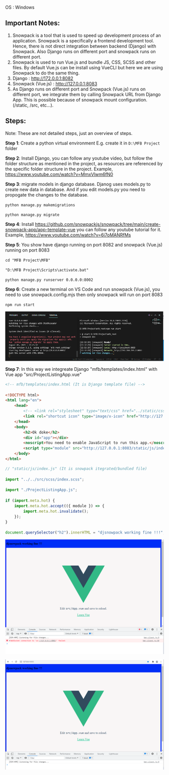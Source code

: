 OS : Windows

## Important Notes:

1. Snowpack is a tool that is used to speed up development process of an application. Snowpack is a specifically a frontend development tool. Hence, there is not direct integration between backend (Django) with Snowpack. Also Django runs on different port and snowpack runs on different port.
2. Snowpack is used to run Vue.js and bundle JS, CSS, SCSS and other files. By default Vue.js can be install using VueCLI but here we are using Snowpack to do the same thing.
3. Django : http://172.0.0.1:8082
4. Snowpack (Vue.js) : http://127.0.0.1:8083
5. As Django runs on different port and Snowpack (Vue.js) runs on different port, we integrate them by calling Snowpack URL from Django App. This is possible because of snowpack mount configuration. (/static, /src, etc...). 


## Steps: 
Note: These are not detailed steps, just an overview of steps.

**Step 1**: Create a python virtual environment
E.g. create it in `D:\MFB Project` folder

**Step 2**: Install Django, you can follow any youtube video, but follow the folder structure as mentioned in the project, as resources are referenced by the specific folder structure in the project. Example, https://www.youtube.com/watch?v=MmxVlwm6fN0

**Step 3**: migrate models in django database. Djanog uses models.py to create new data in database. And if you edit models.py you need to propogate the changes to the database.

`python manage.py makemigrations`

`python manage.py migrate`

**Step 4**: Install https://github.com/snowpackjs/snowpack/tree/main/create-snowpack-app/app-template-vue you can follow any youtube tutorial for it. Example, https://www.youtube.com/watch?v=6i7oMANRfMs

**Step 5**: You show have django running on port 8082 and snowpack (Vue.js) running on port 8083

`cd "MFB Project\MFB"`

`"D:\MFB Project\Scripts\activate.bat"`

`python manage.py runserver 0.0.0.0:8002`

**Step 6**: Create a new terminal on VS Code and run snowpack (Vue.js), you need to use snowpack.config.mjs then only snowpack will run on port 8083

`npm run start`

![Django and Snowpack (Vue.js) on different port](2.PNG)

**Step 7**: In this way we integreate Django "mfb/templates/index.html" with Vue app "src/ProjectListingApp.vue"

```html
<!-- mfb/templates/index.html (It is Django template file) --> 

<!DOCTYPE html>
<html lang="en">
    <head>
        <!-- <link rel="stylesheet" type="text/css" href="../static/css/index.css" /> -->
        <link rel="shortcut icon" type="image/x-icon" href="http://127.0.0.1:8083/static/images/favicon.ico" />
    </head>
    <body>
        <h2>Ok doke</h2>
        <div id="app"></div>
        <noscript>You need to enable JavaScript to run this app.</noscript>
        <script type="module" src="http://127.0.0.1:8083/static/js/index.js"></script>
    </body>
</html>

```

```js
// "static/js/index.js" (It is snowpack itegrated/bundled file)

import "../../src/scss/index.scss";

import "./ProjectListingApp.js";

if (import.meta.hot) {
    import.meta.hot.accept(({ module }) => {
        import.meta.hot.invalidate();
    });
}

document.querySelector("h2").innerHTML = "djsnowpack working fine !!!";


```


![Django and Vue Successful Integration](1.PNG)

![Snowpack Server](3.PNG)
